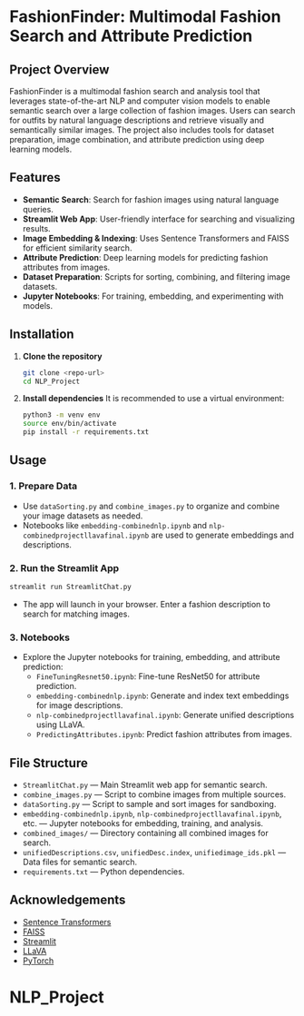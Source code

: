 # FashionFinder: Multimodal Fashion Search and Attribute Prediction

## Project Overview

FashionFinder is a multimodal fashion search and analysis tool that leverages state-of-the-art NLP and computer vision models to enable semantic search over a large collection of fashion images. Users can search for outfits by natural language descriptions and retrieve visually and semantically similar images. The project also includes tools for dataset preparation, image combination, and attribute prediction using deep learning models.

## Features

- **Semantic Search**: Search for fashion images using natural language queries.
- **Streamlit Web App**: User-friendly interface for searching and visualizing results.
- **Image Embedding & Indexing**: Uses Sentence Transformers and FAISS for efficient similarity search.
- **Attribute Prediction**: Deep learning models for predicting fashion attributes from images.
- **Dataset Preparation**: Scripts for sorting, combining, and filtering image datasets.
- **Jupyter Notebooks**: For training, embedding, and experimenting with models.

## Installation

1. **Clone the repository**
   ```bash
   git clone <repo-url>
   cd NLP_Project
   ```
2. **Install dependencies**
   It is recommended to use a virtual environment:
   ```bash
   python3 -m venv env
   source env/bin/activate
   pip install -r requirements.txt
   ```

## Usage

### 1. Prepare Data

- Use `dataSorting.py` and `combine_images.py` to organize and combine your image datasets as needed.
- Notebooks like `embedding-combinednlp.ipynb` and `nlp-combinedprojectllavafinal.ipynb` are used to generate embeddings and descriptions.

### 2. Run the Streamlit App

```bash
streamlit run StreamlitChat.py
```

- The app will launch in your browser. Enter a fashion description to search for matching images.

### 3. Notebooks

- Explore the Jupyter notebooks for training, embedding, and attribute prediction:
  - `FineTuningResnet50.ipynb`: Fine-tune ResNet50 for attribute prediction.
  - `embedding-combinednlp.ipynb`: Generate and index text embeddings for image descriptions.
  - `nlp-combinedprojectllavafinal.ipynb`: Generate unified descriptions using LLaVA.
  - `PredictingAttributes.ipynb`: Predict fashion attributes from images.

## File Structure

- `StreamlitChat.py` — Main Streamlit web app for semantic search.
- `combine_images.py` — Script to combine images from multiple sources.
- `dataSorting.py` — Script to sample and sort images for sandboxing.
- `embedding-combinednlp.ipynb`, `nlp-combinedprojectllavafinal.ipynb`, etc. — Jupyter notebooks for embedding, training, and analysis.
- `combined_images/` — Directory containing all combined images for search.
- `unifiedDescriptions.csv`, `unifiedDesc.index`, `unifiedimage_ids.pkl` — Data files for semantic search.
- `requirements.txt` — Python dependencies.

## Acknowledgements

- [Sentence Transformers](https://www.sbert.net/)
- [FAISS](https://github.com/facebookresearch/faiss)
- [Streamlit](https://streamlit.io/)
- [LLaVA](https://llava-vl.github.io/)
- [PyTorch](https://pytorch.org/)
# NLP_Project
